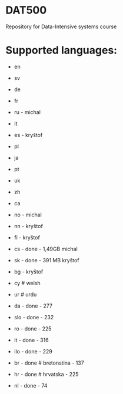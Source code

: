 DAT500
======

Repository for Data-Intensive systems course

Supported languages:
======

- en
- sv
- de
- fr
- ru - michal
- it
- es - kryštof
- pl
- ja
- pt
- uk
- zh
- ca
- no - michal
- nn - kryštof
- fi - kryštof
- cs - done - 1,49GB michal 
- sk - done - 391 MB kryštof
- bg - kryštof
- cy # welsh
- ur # urdu 

- da - done - 277
- slo - done - 232
- ro - done - 225
- it - done - 316
- ilo - done - 229
- br - done # bretonstina - 137
- hr - done # hrvatska - 225
- nl - done - 74
